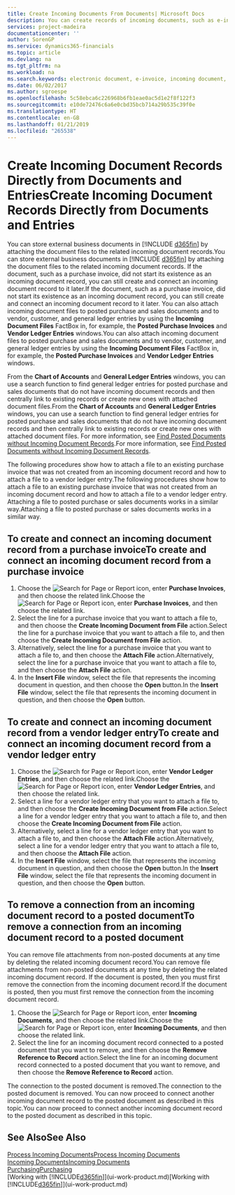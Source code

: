 ```yaml
---
title: Create Incoming Documents From Documents| Microsoft Docs
description: You can create records of incoming documents, such as e-invoices, and manage OCR tasks, eCommerce, and document exchange.
services: project-madeira
documentationcenter: ''
author: SorenGP
ms.service: dynamics365-financials
ms.topic: article
ms.devlang: na
ms.tgt_pltfrm: na
ms.workload: na
ms.search.keywords: electronic document, e-invoice, incoming document, OCR, ecommerce, document exchange, import invoice
ms.date: 06/02/2017
ms.author: sgroespe
ms.openlocfilehash: 5c58ebca6c226968b6fb1eae0ac5d1e2f8f122f3
ms.sourcegitcommit: e10de72476c6a6e0cbd35bcb714a29b535c39f0e
ms.translationtype: HT
ms.contentlocale: en-GB
ms.lasthandoff: 01/21/2019
ms.locfileid: "265538"
---
```

# <a name="create-incoming-document-records-directly-from-documents-and-entries"></a><span data-ttu-id="b2616-103">Create Incoming Document Records Directly from Documents and Entries</span><span class="sxs-lookup"><span data-stu-id="b2616-103">Create Incoming Document Records Directly from Documents and Entries</span></span>
<span data-ttu-id="b2616-104">You can store external business documents in [!INCLUDE [d365fin](includes/d365fin_md.md)] by attaching the document files to the related incoming document records.</span><span class="sxs-lookup"><span data-stu-id="b2616-104">You can store external business documents in [!INCLUDE [d365fin](includes/d365fin_md.md)] by attaching the document files to the related incoming document records.</span></span> <span data-ttu-id="b2616-105">If the document, such as a purchase invoice, did not start its existence as an incoming document record, you can still create and connect an incoming document record to it later.</span><span class="sxs-lookup"><span data-stu-id="b2616-105">If the document, such as a purchase invoice, did not start its existence as an incoming document record, you can still create and connect an incoming document record to it later.</span></span> <span data-ttu-id="b2616-106">You can also attach incoming document files to posted purchase and sales documents and to vendor, customer, and general ledger entries by using the **Incoming Document Files** FactBox in, for example, the **Posted Purchase Invoices** and **Vendor Ledger Entries** windows.</span><span class="sxs-lookup"><span data-stu-id="b2616-106">You can also attach incoming document files to posted purchase and sales documents and to vendor, customer, and general ledger entries by using the **Incoming Document Files** FactBox in, for example, the **Posted Purchase Invoices** and **Vendor Ledger Entries** windows.</span></span>

<span data-ttu-id="b2616-107">From the **Chart of Accounts** and **General Ledger Entries** windows, you can use a search function to find general ledger entries for posted purchase and sales documents that do not have incoming document records and then centrally link to existing records or create new ones with attached document files.</span><span class="sxs-lookup"><span data-stu-id="b2616-107">From the **Chart of Accounts** and **General Ledger Entries** windows, you can use a search function to find general ledger entries for posted purchase and sales documents that do not have incoming document records and then centrally link to existing records or create new ones with attached document files.</span></span> <span data-ttu-id="b2616-108">For more information, see [Find Posted Documents without Incoming Document Records](across-how-find-posted-documents-without-income-document-records.md).</span><span class="sxs-lookup"><span data-stu-id="b2616-108">For more information, see [Find Posted Documents without Incoming Document Records](across-how-find-posted-documents-without-income-document-records.md).</span></span>

<span data-ttu-id="b2616-109">The following procedures show how to attach a file to an existing purchase invoice that was not created from an incoming document record and how to attach a file to a vendor ledger entry.</span><span class="sxs-lookup"><span data-stu-id="b2616-109">The following procedures show how to attach a file to an existing purchase invoice that was not created from an incoming document record and how to attach a file to a vendor ledger entry.</span></span> <span data-ttu-id="b2616-110">Attaching a file to posted purchase or sales documents works in a similar way.</span><span class="sxs-lookup"><span data-stu-id="b2616-110">Attaching a file to posted purchase or sales documents works in a similar way.</span></span>

## <a name="to-create-and-connect-an-incoming-document-record-from-a-purchase-invoice"></a><span data-ttu-id="b2616-111">To create and connect an incoming document record from a purchase invoice</span><span class="sxs-lookup"><span data-stu-id="b2616-111">To create and connect an incoming document record from a purchase invoice</span></span>
1. <span data-ttu-id="b2616-112">Choose the ![Search for Page or Report](media/ui-search/search_small.png "Search for Page or Report icon") icon, enter **Purchase Invoices**, and then choose the related link.</span><span class="sxs-lookup"><span data-stu-id="b2616-112">Choose the ![Search for Page or Report](media/ui-search/search_small.png "Search for Page or Report icon") icon, enter **Purchase Invoices**, and then choose the related link.</span></span>
2. <span data-ttu-id="b2616-113">Select the line for a purchase invoice that you want to attach a file to, and then choose the **Create Incoming Document from File** action.</span><span class="sxs-lookup"><span data-stu-id="b2616-113">Select the line for a purchase invoice that you want to attach a file to, and then choose the **Create Incoming Document from File** action.</span></span>
3. <span data-ttu-id="b2616-114">Alternatively, select the line for a purchase invoice that you want to attach a file to, and then choose the **Attach File** action.</span><span class="sxs-lookup"><span data-stu-id="b2616-114">Alternatively, select the line for a purchase invoice that you want to attach a file to, and then choose the **Attach File** action.</span></span>
4. <span data-ttu-id="b2616-115">In the **Insert File** window, select the file that represents the incoming document in question, and then choose the **Open** button.</span><span class="sxs-lookup"><span data-stu-id="b2616-115">In the **Insert File** window, select the file that represents the incoming document in question, and then choose the **Open** button.</span></span>

## <a name="to-create-and-connect-an-incoming-document-record-from-a-vendor-ledger-entry"></a><span data-ttu-id="b2616-116">To create and connect an incoming document record from a vendor ledger entry</span><span class="sxs-lookup"><span data-stu-id="b2616-116">To create and connect an incoming document record from a vendor ledger entry</span></span>
1. <span data-ttu-id="b2616-117">Choose the ![Search for Page or Report](media/ui-search/search_small.png "Search for Page or Report icon") icon, enter **Vendor Ledger Entries**, and then choose the related link.</span><span class="sxs-lookup"><span data-stu-id="b2616-117">Choose the ![Search for Page or Report](media/ui-search/search_small.png "Search for Page or Report icon") icon, enter **Vendor Ledger Entries**, and then choose the related link.</span></span>
2. <span data-ttu-id="b2616-118">Select a line for a vendor ledger entry that you want to attach a file to, and then choose the **Create Incoming Document from File** action.</span><span class="sxs-lookup"><span data-stu-id="b2616-118">Select a line for a vendor ledger entry that you want to attach a file to, and then choose the **Create Incoming Document from File** action.</span></span>
3. <span data-ttu-id="b2616-119">Alternatively, select a line for a vendor ledger entry that you want to attach a file to, and then choose the **Attach File** action.</span><span class="sxs-lookup"><span data-stu-id="b2616-119">Alternatively, select a line for a vendor ledger entry that you want to attach a file to, and then choose the **Attach File** action.</span></span>
4. <span data-ttu-id="b2616-120">In the **Insert File** window, select the file that represents the incoming document in question, and then choose the **Open** button.</span><span class="sxs-lookup"><span data-stu-id="b2616-120">In the **Insert File** window, select the file that represents the incoming document in question, and then choose the **Open** button.</span></span>

## <a name="to-remove-a-connection-from-an-incoming-document-record-to-a-posted-document"></a><span data-ttu-id="b2616-121">To remove a connection from an incoming document record to a posted document</span><span class="sxs-lookup"><span data-stu-id="b2616-121">To remove a connection from an incoming document record to a posted document</span></span>
<span data-ttu-id="b2616-122">You can remove file attachments from non-posted documents at any time by deleting the related incoming document record.</span><span class="sxs-lookup"><span data-stu-id="b2616-122">You can remove file attachments from non-posted documents at any time by deleting the related incoming document record.</span></span> <span data-ttu-id="b2616-123">If the document is posted, then you must first remove the connection from the incoming document record.</span><span class="sxs-lookup"><span data-stu-id="b2616-123">If the document is posted, then you must first remove the connection from the incoming document record.</span></span>

1. <span data-ttu-id="b2616-124">Choose the ![Search for Page or Report](media/ui-search/search_small.png "Search for Page or Report icon") icon, enter **Incoming Documents**, and then choose the related link.</span><span class="sxs-lookup"><span data-stu-id="b2616-124">Choose the ![Search for Page or Report](media/ui-search/search_small.png "Search for Page or Report icon") icon, enter **Incoming Documents**, and then choose the related link.</span></span>
2. <span data-ttu-id="b2616-125">Select the line for an incoming document record connected to a posted document that you want to remove, and then choose the **Remove Reference to Record** action.</span><span class="sxs-lookup"><span data-stu-id="b2616-125">Select the line for an incoming document record connected to a posted document that you want to remove, and then choose the **Remove Reference to Record** action.</span></span>

<span data-ttu-id="b2616-126">The connection to the posted document is removed.</span><span class="sxs-lookup"><span data-stu-id="b2616-126">The connection to the posted document is removed.</span></span> <span data-ttu-id="b2616-127">You can now proceed to connect another incoming document record to the posted document as described in this topic.</span><span class="sxs-lookup"><span data-stu-id="b2616-127">You can now proceed to connect another incoming document record to the posted document as described in this topic.</span></span>

## <a name="see-also"></a><span data-ttu-id="b2616-128">See Also</span><span class="sxs-lookup"><span data-stu-id="b2616-128">See Also</span></span>
[<span data-ttu-id="b2616-129">Process Incoming Documents</span><span class="sxs-lookup"><span data-stu-id="b2616-129">Process Incoming Documents</span></span>](across-process-income-documents.md)  
[<span data-ttu-id="b2616-130">Incoming Documents</span><span class="sxs-lookup"><span data-stu-id="b2616-130">Incoming Documents</span></span>](across-income-documents.md)  
[<span data-ttu-id="b2616-131">Purchasing</span><span class="sxs-lookup"><span data-stu-id="b2616-131">Purchasing</span></span>](purchasing-manage-purchasing.md)  
<span data-ttu-id="b2616-132">[Working with [!INCLUDE[d365fin](includes/d365fin_md.md)]](ui-work-product.md)</span><span class="sxs-lookup"><span data-stu-id="b2616-132">[Working with [!INCLUDE[d365fin](includes/d365fin_md.md)]](ui-work-product.md)</span></span>
